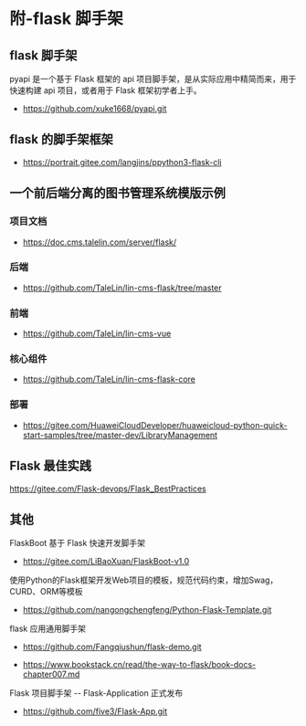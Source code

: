# 附-flask 脚手架

## flask 脚手架

pyapi 是一个基于 Flask 框架的 api 项目脚手架，是从实际应用中精简而来，用于快速构建 api 项目，或者用于 Flask 框架初学者上手。

- https://github.com/xuke1668/pyapi.git

## flask 的脚手架框架

- https://portrait.gitee.com/langjins/ppython3-flask-cli

## 一个前后端分离的图书管理系统模版示例

### 项目文档

- https://doc.cms.talelin.com/server/flask/

### 后端

- https://github.com/TaleLin/lin-cms-flask/tree/master

### 前端

- https://github.com/TaleLin/lin-cms-vue

### 核心组件

- https://github.com/TaleLin/lin-cms-flask-core

### 部署

- https://gitee.com/HuaweiCloudDeveloper/huaweicloud-python-quick-start-samples/tree/master-dev/LibraryManagement

## Flask 最佳实践

https://gitee.com/Flask-devops/Flask_BestPractices

## 其他

FlaskBoot 基于 Flask 快速开发脚手架

- https://gitee.com/LiBaoXuan/FlaskBoot-v1.0

使用Python的Flask框架开发Web项目的模板，规范代码约束，增加Swag，CURD、ORM等模板

- https://github.com/nangongchengfeng/Python-Flask-Template.git

flask 应用通用脚手架

- https://github.com/Fangqiushun/flask-demo.git

- https://www.bookstack.cn/read/the-way-to-flask/book-docs-chapter007.md

Flask 项目脚手架 -- Flask-Application 正式发布

- https://github.com/five3/Flask-App.git
